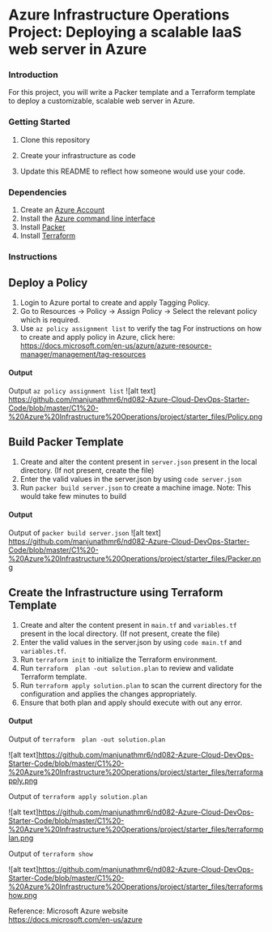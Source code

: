 # Azure Infrastructure Operations Project: Deploying a scalable IaaS web server in Azure

### Introduction
For this project, you will write a Packer template and a Terraform template to deploy a customizable, scalable web server in Azure.

### Getting Started
1. Clone this repository

2. Create your infrastructure as code

3. Update this README to reflect how someone would use your code.

### Dependencies
1. Create an [Azure Account](https://portal.azure.com) 
2. Install the [Azure command line interface](https://docs.microsoft.com/en-us/cli/azure/install-azure-cli?view=azure-cli-latest)
3. Install [Packer](https://www.packer.io/downloads)
4. Install [Terraform](https://www.terraform.io/downloads.html)

### Instructions

## Deploy a Policy
1. Login to Azure portal to create and apply Tagging Policy.
2. Go to Resources -> Policy -> Assign Policy -> Select the relevant policy which is required. 
3. Use `az policy assignment list` to verify the tag
For instructions on how to create and apply policy in Azure, click here: https://docs.microsoft.com/en-us/azure/azure-resource-manager/management/tag-resources

#### Output
Output `az policy assignment list`
![alt text] https://github.com/manjunathmr6/nd082-Azure-Cloud-DevOps-Starter-Code/blob/master/C1%20-%20Azure%20Infrastructure%20Operations/project/starter_files/Policy.png

## Build Packer Template
1. Create and alter the content present in `server.json` present in the local directory. (If not present, create the file)
2. Enter the valid values in the server.json by using `code server.json`
3. Run `packer build server.json` to create a machine image. 
Note: This would take few minutes to build

#### Output
Output of `packer build server.json`
![alt text] https://github.com/manjunathmr6/nd082-Azure-Cloud-DevOps-Starter-Code/blob/master/C1%20-%20Azure%20Infrastructure%20Operations/project/starter_files/Packer.png


## Create the Infrastructure using Terraform Template
1. Create and alter the content present in `main.tf` and `variables.tf` present in the local directory. (If not present, create the file)
2. Enter the valid values in the server.json by using `code main.tf` and `variables.tf`.
3. Run `terraform init` to initialize  the Terraform environment.
4. Run `terraform  plan -out solution.plan` to review  and validate Terraform template.
5. Run `terraform apply solution.plan` to scan the current directory for the configuration and applies the changes appropriately.
6. Ensure that both plan and apply should execute with out any error.

#### Output
Output of `terraform  plan -out solution.plan`

![alt text]https://github.com/manjunathmr6/nd082-Azure-Cloud-DevOps-Starter-Code/blob/master/C1%20-%20Azure%20Infrastructure%20Operations/project/starter_files/terraformapply.png

Output of `terraform apply solution.plan`

![alt text]https://github.com/manjunathmr6/nd082-Azure-Cloud-DevOps-Starter-Code/blob/master/C1%20-%20Azure%20Infrastructure%20Operations/project/starter_files/terraformplan.png

Output of `terraform show`

![alt text]https://github.com/manjunathmr6/nd082-Azure-Cloud-DevOps-Starter-Code/blob/master/C1%20-%20Azure%20Infrastructure%20Operations/project/starter_files/terraformshow.png

Reference:
Microsoft Azure website                            
https://docs.microsoft.com/en-us/azure


